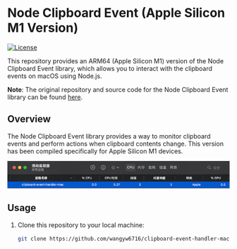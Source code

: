 # Node Clipboard Event (Apple Silicon M1 Version)

[![License](https://img.shields.io/badge/license-MIT-blue.svg)](https://opensource.org/licenses/MIT)

This repository provides an ARM64 (Apple Silicon M1) version of the Node Clipboard Event library, which allows you to interact with the clipboard events on macOS using Node.js.

**Note**: The original repository and source code for the Node Clipboard Event library can be found [here](https://github.com/sudhakar3697/node-clipboard-event).

## Overview

The Node Clipboard Event library provides a way to monitor clipboard events and perform actions when clipboard contents change. This version has been compiled specifically for Apple Silicon M1 devices.

![img.png](img.png)

## Usage

1. Clone this repository to your local machine:

   ```bash
   git clone https://github.com/wangyw6716/clipboard-event-handler-mac-apple-silicon-arm64-M1


